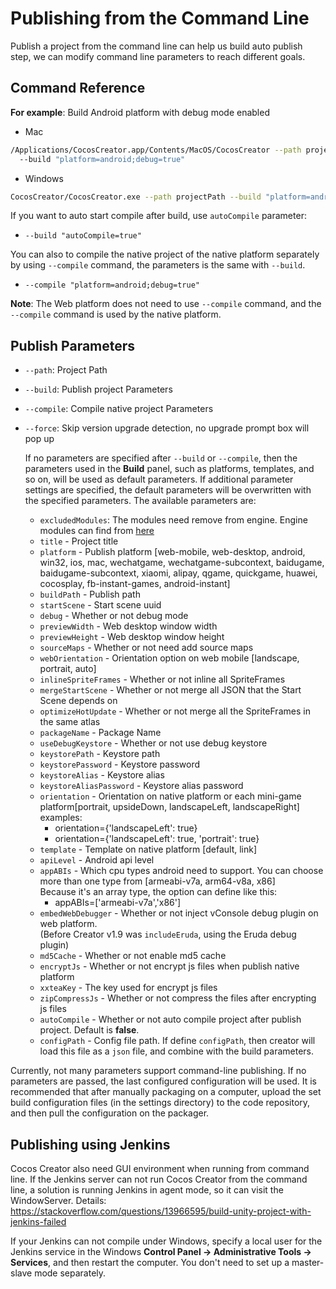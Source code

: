 # Publishing from the Command Line

Publish a project from the command line can help us build auto publish step, we can modify command line parameters to reach different goals.

## Command Reference

**For example**: Build Android platform with debug mode enabled

- Mac

```bash
/Applications/CocosCreator.app/Contents/MacOS/CocosCreator --path projectPath
  --build "platform=android;debug=true"
```

- Windows

```bash
CocosCreator/CocosCreator.exe --path projectPath --build "platform=android;debug=true"
```

If you want to auto start compile after build, use `autoCompile` parameter:

- `--build "autoCompile=true"`

You can also to compile the native project of the native platform separately by using `--compile` command, the parameters is the same with `--build`.

- `--compile "platform=android;debug=true"`

**Note**: The Web platform does not need to use `--compile` command, and the `--compile` command is used by the native platform.

## Publish Parameters

- `--path`: Project Path
- `--build`: Publish project Parameters
- `--compile`: Compile native project Parameters
- `--force`: Skip version upgrade detection, no upgrade prompt box will pop up

  If no parameters are specified after `--build` or `--compile`, then the parameters used in the **Build** panel, such as platforms, templates, and so on, will be used as default parameters. If additional parameter settings are specified, the default parameters will be overwritten with the specified parameters. The available parameters are:

  - `excludedModules`: The modules need remove from engine. Engine modules can find from [here](https://github.com/cocos/cocos-engine/blob/master/modules.json)
  - `title` - Project title
  - `platform` - Publish platform [web-mobile, web-desktop, android, win32, ios, mac, wechatgame, wechatgame-subcontext, baidugame, baidugame-subcontext, xiaomi, alipay, qgame, quickgame, huawei, cocosplay, fb-instant-games, android-instant]
  - `buildPath` - Publish path
  - `startScene` - Start scene uuid
  - `debug` - Whether or not debug mode
  - `previewWidth` - Web desktop window width
  - `previewHeight` - Web desktop window height
  - `sourceMaps` - Whether or not need add source maps
  - `webOrientation` - Orientation option on web mobile [landscape, portrait, auto]
  - `inlineSpriteFrames` - Whether or not inline all SpriteFrames
  - `mergeStartScene` - Whether or not merge all JSON that the Start Scene depends on
  - `optimizeHotUpdate` - Whether or not merge all the SpriteFrames in the same atlas
  - `packageName` - Package Name
  - `useDebugKeystore` - Whether or not use debug keystore
  - `keystorePath` - Keystore path
  - `keystorePassword` - Keystore password
  - `keystoreAlias` - Keystore alias
  - `keystoreAliasPassword` - Keystore alias password
  - `orientation` - Orientation on native platform or each mini-game platform[portrait, upsideDown, landscapeLeft, landscapeRight]
    examples:
    - orientation={'landscapeLeft': true}
    - orientation={'landscapeLeft': true, 'portrait': true}
  - `template` - Template on native platform [default, link]
  - `apiLevel` - Android api level
  - `appABIs` - Which cpu types android need to support. You can choose more than one type from [armeabi-v7a, arm64-v8a, x86]<br>
  Because it's an array type, the option can define like this:
    - appABIs=['armeabi-v7a','x86']
  - `embedWebDebugger` - Whether or not inject vConsole debug plugin on web platform. <br>
 (Before Creator v1.9 was `includeEruda`, using the Eruda debug plugin)
  - `md5Cache` - Whether or not enable md5 cache
  - `encryptJs` - Whether or not encrypt js files when publish native platform
  - `xxteaKey` - The key used for encrypt js files
  - `zipCompressJs` - Whether or not compress the files after encrypting js files
  - `autoCompile` - Whether or not auto compile project after publish project. Default is **false**.
  - `configPath` - Config file path. If define `configPath`, then creator will load this file as a `json` file, and combine with the build parameters.

Currently, not many parameters support command-line publishing. If no parameters are passed, the last configured configuration will be used. It is recommended that after manually packaging on a computer, upload the set build configuration files (in the settings directory) to the code repository, and then pull the configuration on the packager.

## Publishing using Jenkins

Cocos Creator also need GUI environment when running from command line. If the Jenkins server can not run Cocos Creator from the command line, a solution is running Jenkins in agent mode, so it can visit the WindowServer. Details: <https://stackoverflow.com/questions/13966595/build-unity-project-with-jenkins-failed>

If your Jenkins can not compile under Windows, specify a local user for the Jenkins service in the Windows **Control Panel -> Administrative Tools -> Services**, and then restart the computer. You don't need to set up a master-slave mode separately.
